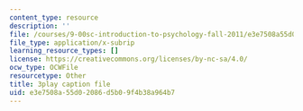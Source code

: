 ```yaml
---
content_type: resource
description: ''
file: /courses/9-00sc-introduction-to-psychology-fall-2011/e3e7508a55d02086d5b09f4b38a964b7_SXzdOK_J-xE.srt
file_type: application/x-subrip
learning_resource_types: []
license: https://creativecommons.org/licenses/by-nc-sa/4.0/
ocw_type: OCWFile
resourcetype: Other
title: 3play caption file
uid: e3e7508a-55d0-2086-d5b0-9f4b38a964b7
---
```

